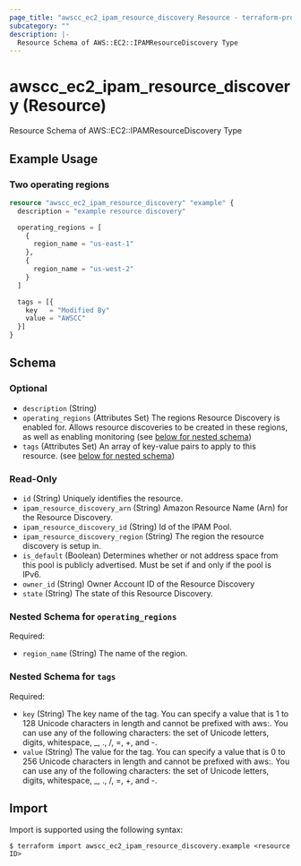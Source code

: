 ```yaml
---
page_title: "awscc_ec2_ipam_resource_discovery Resource - terraform-provider-awscc"
subcategory: ""
description: |-
  Resource Schema of AWS::EC2::IPAMResourceDiscovery Type
---
```


# awscc_ec2_ipam_resource_discovery (Resource)

Resource Schema of AWS::EC2::IPAMResourceDiscovery Type

## Example Usage

### Two operating regions

```terraform
resource "awscc_ec2_ipam_resource_discovery" "example" {
  description = "example resource discovery"

  operating_regions = [
    {
      region_name = "us-east-1"
    },
    {
      region_name = "us-west-2"
    }
  ]

  tags = [{
    key   = "Modified By"
    value = "AWSCC"
  }]
}
```

<!-- schema generated by tfplugindocs -->
## Schema

### Optional

- `description` (String)
- `operating_regions` (Attributes Set) The regions Resource Discovery is enabled for. Allows resource discoveries to be created in these regions, as well as enabling monitoring (see [below for nested schema](#nestedatt--operating_regions))
- `tags` (Attributes Set) An array of key-value pairs to apply to this resource. (see [below for nested schema](#nestedatt--tags))

### Read-Only

- `id` (String) Uniquely identifies the resource.
- `ipam_resource_discovery_arn` (String) Amazon Resource Name (Arn) for the Resource Discovery.
- `ipam_resource_discovery_id` (String) Id of the IPAM Pool.
- `ipam_resource_discovery_region` (String) The region the resource discovery is setup in.
- `is_default` (Boolean) Determines whether or not address space from this pool is publicly advertised. Must be set if and only if the pool is IPv6.
- `owner_id` (String) Owner Account ID of the Resource Discovery
- `state` (String) The state of this Resource Discovery.

<a id="nestedatt--operating_regions"></a>
### Nested Schema for `operating_regions`

Required:

- `region_name` (String) The name of the region.


<a id="nestedatt--tags"></a>
### Nested Schema for `tags`

Required:

- `key` (String) The key name of the tag. You can specify a value that is 1 to 128 Unicode characters in length and cannot be prefixed with aws:. You can use any of the following characters: the set of Unicode letters, digits, whitespace, _, ., /, =, +, and -.
- `value` (String) The value for the tag. You can specify a value that is 0 to 256 Unicode characters in length and cannot be prefixed with aws:. You can use any of the following characters: the set of Unicode letters, digits, whitespace, _, ., /, =, +, and -.

## Import

Import is supported using the following syntax:

```shell
$ terraform import awscc_ec2_ipam_resource_discovery.example <resource ID>
```